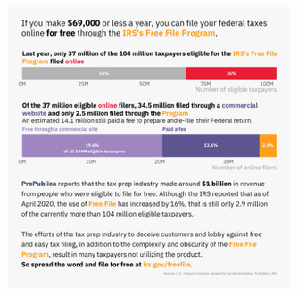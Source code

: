 ![](https://github.com/isabellabenabaye/taxes-irs-free-file-program/blob/master/IRS_free_file_program.png?raw=true)